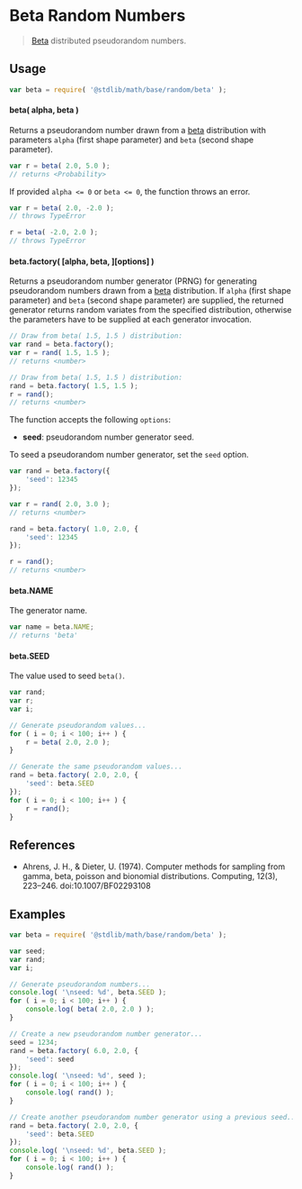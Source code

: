 # Beta Random Numbers

> [Beta][beta] distributed pseudorandom numbers.


<!-- <usage> -->

## Usage

``` javascript
var beta = require( '@stdlib/math/base/random/beta' );
```

#### beta( alpha, beta )

Returns a pseudorandom number drawn from a [beta][beta] distribution with parameters `alpha` (first shape parameter) and `beta` (second shape parameter).

``` javascript
var r = beta( 2.0, 5.0 );
// returns <Probability>
```

If provided `alpha <= 0` or `beta <= 0`, the function throws an error.

``` javascript
var r = beta( 2.0, -2.0 );
// throws TypeError

r = beta( -2.0, 2.0 );
// throws TypeError
```

#### beta.factory( \[alpha, beta, \]\[options\] )

Returns a pseudorandom number generator (PRNG) for generating pseudorandom numbers drawn from a [beta][beta] distribution. If `alpha` (first shape parameter) and `beta` (second shape parameter) are supplied, the returned generator returns random variates from the specified distribution, otherwise the parameters have to be supplied at each generator invocation.

``` javascript
// Draw from beta( 1.5, 1.5 ) distribution:
var rand = beta.factory();
var r = rand( 1.5, 1.5 );
// returns <number>

// Draw from beta( 1.5, 1.5 ) distribution:
rand = beta.factory( 1.5, 1.5 );
r = rand();
// returns <number>
```

The function accepts the following `options`:

* __seed__: pseudorandom number generator seed.

To seed a pseudorandom number generator, set the `seed` option.

``` javascript
var rand = beta.factory({
    'seed': 12345
});

var r = rand( 2.0, 3.0 );
// returns <number>

rand = beta.factory( 1.0, 2.0, {
    'seed': 12345
});

r = rand();
// returns <number>
```

#### beta.NAME

The generator name.

``` javascript
var name = beta.NAME;
// returns 'beta'
```

#### beta.SEED

The value used to seed `beta()`.

``` javascript
var rand;
var r;
var i;

// Generate pseudorandom values...
for ( i = 0; i < 100; i++ ) {
    r = beta( 2.0, 2.0 );
}

// Generate the same pseudorandom values...
rand = beta.factory( 2.0, 2.0, {
    'seed': beta.SEED
});
for ( i = 0; i < 100; i++ ) {
    r = rand();
}
```

<!-- </usage> -->

<!-- <references> -->

## References

* Ahrens, J. H., & Dieter, U. (1974). Computer methods for sampling from gamma, beta, poisson and bionomial distributions. Computing, 12(3), 223–246. doi:10.1007/BF02293108


<!-- </references> -->


<!-- <examples> -->

## Examples

``` javascript
var beta = require( '@stdlib/math/base/random/beta' );

var seed;
var rand;
var i;

// Generate pseudorandom numbers...
console.log( '\nseed: %d', beta.SEED );
for ( i = 0; i < 100; i++ ) {
    console.log( beta( 2.0, 2.0 ) );
}

// Create a new pseudorandom number generator...
seed = 1234;
rand = beta.factory( 6.0, 2.0, {
    'seed': seed
});
console.log( '\nseed: %d', seed );
for ( i = 0; i < 100; i++ ) {
    console.log( rand() );
}

// Create another pseudorandom number generator using a previous seed...
rand = beta.factory( 2.0, 2.0, {
    'seed': beta.SEED
});
console.log( '\nseed: %d', beta.SEED );
for ( i = 0; i < 100; i++ ) {
    console.log( rand() );
}
```

<!-- </examples> -->


<!-- <links> -->

[beta]: https://en.wikipedia.org/wiki/Beta_distribution

<!-- </links> -->
